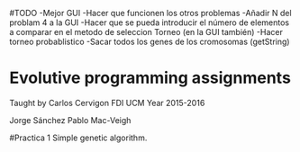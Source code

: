 #TODO
-Mejor GUI
-Hacer que funcionen los otros problemas
-Añadir N del problam 4 a la GUI
-Hacer que se pueda introducir el número de elementos a comparar en el metodo de seleccion Torneo (en la GUI también)
-Hacer torneo probablistico
-Sacar todos los genes de los cromosomas (getString)




# Evolutive programming assignments
Taught by Carlos Cervigon
FDI UCM
Year 2015-2016

Jorge Sánchez
Pablo Mac-Veigh

#Practica 1
Simple genetic algorithm.
